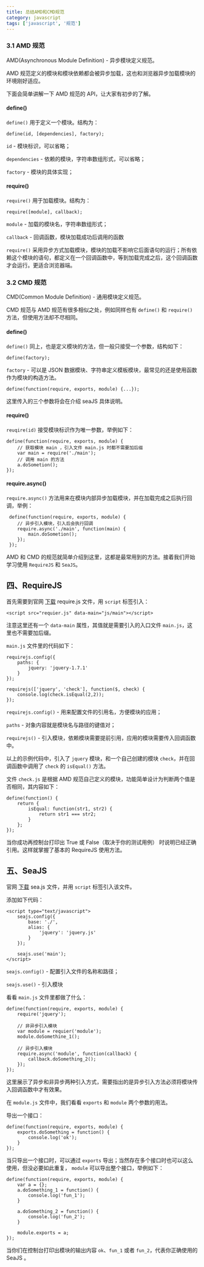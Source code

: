 ```yaml
---
title: 总结AMD和CMD规范
category: javascript
tags: ['javascript', '规范'] 
---
```


### 3.1 AMD 规范

AMD(Asynchronous Module Definition) - 异步模块定义规范。

AMD 规范定义的模块和模块依赖都会被异步加载，这也和浏览器异步加载模块的环境刚好适应。

下面会简单讲解一下 AMD 规范的 API，让大家有初步的了解。

#### define() 

`define()` 用于定义一个模块。结构为：

`define(id, [dependencies], factory);`

`id` - 模块标识，可以省略；

`dependencies` - 依赖的模块，字符串数组形式，可以省略；

`factory` - 模块的具体实现；

#### require() 

`require()` 用于加载模块。结构为：

`require([module], callback);`

`module` - 加载的模块名，字符串数组形式；

`callback` - 回调函数，模块加载成功后调用的函数

`require()` 采用异步方式加载模块，模块的加载不影响它后面语句的运行；所有依赖这个模块的语句，都定义在一个回调函数中，等到加载完成之后，这个回调函数才会运行。更适合浏览器端。

### 3.2 CMD 规范

CMD(Common Module Definition) - 通用模块定义规范。

CMD 规范与 AMD 规范有很多相似之处，例如同样也有 `define()` 和 `require()` 方法，但使用方法却不尽相同。

#### define()

`define()` 同上，也是定义模块的方法，但一般只接受一个参数，结构如下：

`define(factory);`

`factory` - 可以是 JSON 数据模块、字符串定义模板模块，最常见的还是使用函数作为模块的构造方法。

`define(function(require, exports, module) {...});`

这里传入的三个参数将会在介绍 seaJS 具体说明。

#### require()

`reuqire(id)` 接受模块标识作为唯一参数，举例如下：

```
define(function(require, exports, module) {
    // 获取模块 main ，引入文件 main.js 时都不需要加后缀
    var main = require('./main');
    // 调用 main 的方法
    a.doSometion();
});
```

#### require.async()
 
 `require.async()` 方法用来在模块内部异步加载模块，并在加载完成之后执行回调，举例：
 
```
 define(function(require, exports, module) {
    // 异步引入模块，引入后会执行回调
    require.async('./main', function(main) {
        main.doSometion();
    });
 });
```

AMD 和 CMD 的规范就简单介绍到这里，这都是最常用到的方法。接着我们开始学习使用 `RequireJS` 和 `SeaJS`。

## 四、RequireJS

首先需要到官网 [下载](http://www.requirejs.cn/docs/download.html) require.js 文件，用 `script` 标签引入：

`<script src="requier.js" data-main="js/main"></script>`

注意这里还有一个 `data-main` 属性，其值就是需要引入的入口文件 `main.js`，这里也不需要加后缀。

`main.js` 文件里的代码如下：

```
requirejs.config({
    paths: {
        jquery: 'jquery-1.7.1'
    }
});

requirejs(['jquery', 'check'], function($, check) {
    console.log(check.isEqual(2,2));
});
```

`requirejs.config()` - 用来配置文件的引用名，方便模块的应用；

`paths` - 对象内容就是模块名与路径的键值对；

`requirejs()` - 引入模块，依赖模块需要提前引用，应用的模块需要传入回调函数中。

以上的示例代码中，引入了 `jquery` 模块，和一个自己创建的模块 `check`，并在回调函数中调用了 `check` 的 `isEqual()` 方法。

文件 `check.js` 是根据 AMD 规范自己定义的模块，功能简单设计为判断两个值是否相同，其内容如下：

```
define(function() {
    return {
        isEqual: function(str1, str2) {
            return str1 === str2;
        }
    };
});
```

当你成功再控制台打印出 True 或 False（取决于你的测试用例） 时说明已经正确引用。这样就掌握了基本的 RequireJS 使用方法。

## 五、SeaJS

官网 [下载](http://seajs.org/docs/#downloads) sea.js 文件，并用 `script` 标签引入该文件。

添加如下代码：

```
<script type="text/javascript">
    seajs.config({
        base: './',
        alias: {
            'jquery': 'jquery.js'
        }
    });

    seajs.use('main');
</script>
```

`seajs.config()` - 配置引入文件的名称和路径；

`seajs.use()` - 引入模块

看看 `main.js` 文件里都做了什么：

```
define(function(require, exports, module) {
    require('jquery');
    
    // 非异步引入模块
    var module = requier('module');
    module.doSomethine_1();
    
    // 异步引入模块
    require.async('module', function(callback) {
        callback.doSomething_2();
    });
});
```

这里展示了异步和非异步两种引入方式，需要指出的是异步引入方法必须将模块传入回调函数中才有效果。

在 `module.js` 文件中，我们看看 `exports` 和 `module` 两个参数的用法。

导出一个接口：

```
define(function(require, exports, module) {
    exports.doSomething = function() {
        console.log('ok');
    }
});
```

当只导出一个接口时，可以通过 `exports` 导出；当然存在多个接口时也可以这么使用，但没必要如此重复， `module` 可以导出整个接口，举例如下：

```
define(function(require, exports, module) {
    var a = {};
    a.doSomething_1 = function() {
        console.log('fun_1');
    }

    a.doSomething_2 = function() {
        console.log('fun_2');
    }
    
    module.exports = a;
});
```

当你们在控制台打印出模块的输出内容 `ok`、`fun_1` 或者 `fun_2`，代表你正确使用的 SeaJS 。